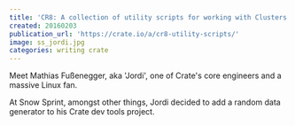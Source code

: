 ```yaml
---
title: 'CR8: A collection of utility scripts for working with Clusters '
created: 20160203
publication_url: 'https://crate.io/a/cr8-utility-scripts/'
image: ss_jordi.jpg
categories: writing crate
---
```


Meet Mathias Fußenegger, aka 'Jordi', one of Crate's core engineers and a massive Linux fan.

At Snow Sprint, amongst other things, Jordi decided to add a random data generator to his Crate dev tools project.